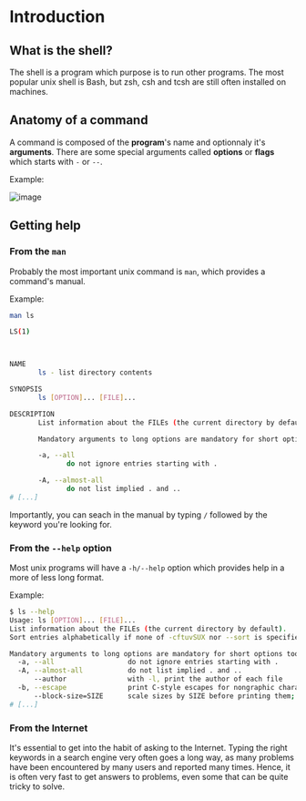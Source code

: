 ---
---

# Introduction

## What is the shell?

The shell is a program which purpose is to run other programs.
The most popular unix shell is Bash, but zsh, csh and tcsh are still often
installed on machines.

## Anatomy of a command

A command is composed of the **program**'s name and optionnaly it's **arguments**.
There are some special arguments called **options** or **flags** which starts
with `-` or ``--``.

Example:

![image](/assets/img/tutorial/command_example.001.jpeg)


## Getting help

### From the `man`

Probably the most important unix command is `man`, which provides a command's
manual.

Example:

```bash
man ls
```

```bash
LS(1)                                                                      User Commands                                                                     LS(1)



NAME
       ls - list directory contents

SYNOPSIS
       ls [OPTION]... [FILE]...

DESCRIPTION
       List information about the FILEs (the current directory by default).  Sort entries alphabetically if none of -cftuvSUX nor --sort is specified.

       Mandatory arguments to long options are mandatory for short options too.

       -a, --all
              do not ignore entries starting with .

       -A, --almost-all
              do not list implied . and ..
# [...]
```

Importantly, you can seach in the manual by typing `/` followed by the keyword
you're looking for.

### From the `--help` option

Most unix programs will have a `-h/--help` option which provides help
in a more of less long format.

Example:

```bash
$ ls --help                                                                                                                                                               [15:38:21]
Usage: ls [OPTION]... [FILE]...
List information about the FILEs (the current directory by default).
Sort entries alphabetically if none of -cftuvSUX nor --sort is specified.

Mandatory arguments to long options are mandatory for short options too.
  -a, --all                  do not ignore entries starting with .
  -A, --almost-all           do not list implied . and ..
      --author               with -l, print the author of each file
  -b, --escape               print C-style escapes for nongraphic characters
      --block-size=SIZE      scale sizes by SIZE before printing them; e.g.
# [...]
```

### From the Internet

It's essential to get into the habit of asking to the Internet.
Typing the right keywords in a search engine very often goes a long way, as
many problems have been encountered by many users and reported many times.
Hence, it is often very fast to get answers to problems, even some that can be
quite tricky to solve.
